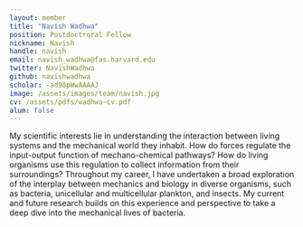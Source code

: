 ```yaml
---
layout: member
title: "Navish Wadhwa"
position: Postdoctroral Fellow
nickname: Navish
handle: navish
email: navish_wadhwa@fas.harvard.edu
twitter: NavishWadhwa
github: navishwadhwa
scholar: -ad98pWwAAAAJ
image: /assets/images/team/navish.jpg
cv: /assets/pdfs/wadhwa-cv.pdf
alum: false
---
```

<!-- Ever since I learnt classical mechanics in high school, I have been amazed by the awesome power of Newton's laws and how much of the world can be understood by using different versions of these physical laws.  -->
My scientific interests lie in understanding the interaction between living systems and the mechanical world they inhabit. How do forces regulate the input-output function of mechano-chemical pathways? How do living organisms use this regulation to collect information from their surroundings? Throughout my career, I have undertaken a broad exploration of the interplay between mechanics and biology in diverse organisms, such as bacteria, unicellular and multicellular plankton, and insects. My current and future research builds on this experience and perspective to take a deep dive into the mechanical lives of bacteria.